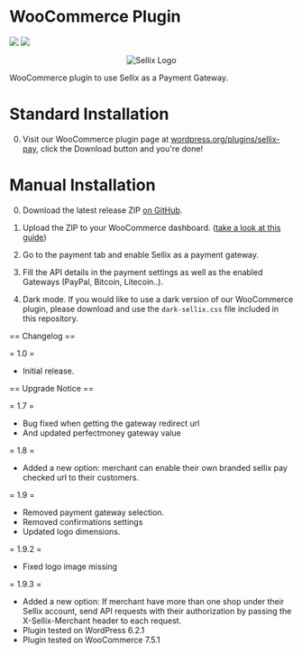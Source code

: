 # WooCommerce Plugin

![](https://img.shields.io/badge/Sellix-WooCommerce-black) ![](https://img.shields.io/badge/Version-v2.0.0-black)

<p align="center">
  <img src="https://cdn.sellix.io/static/previews/woocommerce.jpeg" alt="Sellix Logo"/>
</p>

WooCommerce plugin to use Sellix as a Payment Gateway.

# Standard Installation

0. Visit our WooCommerce plugin page at [wordpress.org/plugins/sellix-pay](https://wordpress.org/plugins/sellix-pay/), click the Download button and you're done!

# Manual Installation

0. Download the latest release ZIP [on GitHub](https://github.com/Sellix/woocommerce/releases).

1. Upload the ZIP to your WooCommerce dashboard. ([take a look at this guide](https://docs.presscustomizr.com/article/318-how-to-upload-a-wordpress-plugin-from-your-wordpress-admin-dashboard))

2. Go to the payment tab and enable Sellix as a payment gateway.

3. Fill the API details in the payment settings as well as the enabled Gateways (PayPal, Bitcoin, Litecoin..).

4. Dark mode. If you would like to use a dark version of our WooCommerce plugin, please download and use the `dark-sellix.css` file included in this repository.

== Changelog ==

= 1.0 =
* Initial release.

== Upgrade Notice ==

= 1.7 =
- Bug fixed when getting the gateway redirect url
- And updated perfectmoney gateway value

= 1.8 =
- Added a new option: merchant can enable their own branded sellix pay checked url to their customers.

= 1.9 =
- Removed payment gateway selection.
- Removed confirmations settings
- Updated logo dimensions.

= 1.9.2 =
- Fixed logo image missing

= 1.9.3 =
- Added a new option: If merchant have more than one shop under their Sellix account, send API requests with their authorization by passing the X-Sellix-Merchant header to each request.
- Plugin tested on WordPress 6.2.1
- Plugin tested on WooCommerce 7.5.1

